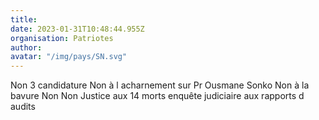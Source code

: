 ```yaml
---
title: 
date: 2023-01-31T10:48:44.955Z
organisation: Patriotes 
author: 
avatar: "/img/pays/SN.svg"
---
```


Non 3 candidature 
Non à l acharnement sur Pr Ousmane Sonko
Non à la bavure 
Non
Non
Justice aux 14 morts enquête judiciaire aux rapports d audits